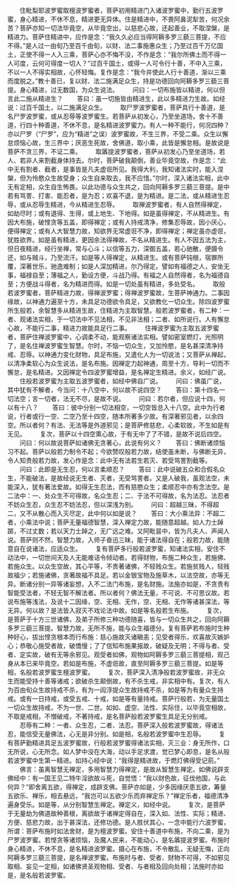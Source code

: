 <!-- { "loadSidebar": true } -->
　　住毗梨耶波罗蜜取檀波罗蜜者，菩萨初用精进门入诸波罗蜜中，勤行五波罗蜜，身心精进，不休不息，精进更无异体。住是精进中，不畏阿鼻泥犁苦，何况余苦？菩萨亦知一切法毕竟空，从毕竟空出，以慈悲心故，还起善业，不取涅槃，是精进力。菩萨住精进中，应作是念：“我久久必应当得阿耨多罗三藐三菩提，不应不得。”是人过一由旬乃至百千由旬，以财、法二事施惠众生；乃至过百千万亿国土，正使不得一人入三乘，菩萨心亦不悔不没，不作是念：“我尔所佛土而不得一人可度，云何可得度一切人？”过百千国土，或得一人可令行十善，不中入三乘，不以一人不得实相故，心怀轻悔。复作是念：“我今并使此人行十善道，渐以三乘而度脱之。”教十善已，复以财、法二施满足众生，持是功德回向阿耨多罗三藐三菩提。身心精进，过无数国，为众生说法。
　　问曰：一切布施皆以精进，何以但言此二施从精进生？
　　答曰：虽一切施皆由精进生，此以多精进力生故。如经说：过百千国土，以二施满足众生。
　　取尸罗波罗蜜者，菩萨具行十善道，是名尸罗波罗蜜，或从忍辱等波罗蜜生。若菩萨从初发心，乃至坐道场，舍十不善道，行四十种善道，不休不息，是名精进波罗蜜力。有人一种不能行，何况四种？亦以尸罗（“尸罗”，应为“精进”之误）波罗蜜故，不生三界，不受二乘。众生以懈怠烦恼心故，生三界中；厌恶生死故，舍佛道，取小乘，此皆是懈怠相。是故说是菩萨不贪三界，不证二乘。
　　取羼提波罗蜜者，菩萨从初发心乃至坐道场，若人、若非人来割截身体持去。尔时，菩萨破我颠倒，善业毕竟空故，作是念：“此中无有割者、截者，是事皆是凡夫虚诳所见。我得大利，我知诸法实时，能入涅槃，但为怜愍众生故受身；众生自来取去，我不应惜。”尔时，深入诸法实相，此中无有定相，众生自生怖畏。以此功德与众生共之，回向阿耨多罗三藐三菩提。是中若有骂詈、打害、能忍者，是为忍；欢喜不退，是为精进。是二法，或从精进生忍辱，或从忍辱生精进，今从精进生忍辱。
　　取禅波罗蜜者，有人自然得禅定，如劫尽时；或有退得、生得，或上地生、下地得。如是虽得禅定，不从精进生。有因大布施，破悭贪等五盖，即得禅定；或有人持戒清净，修集忍辱故，因小厌心，便得禅定；或有人大智慧力故，知欲界无常虚诳不净，即得禅定；禅定虽亦虚诳，犹胜欲界。如是虽有精进，更因余法得禅故，不名从精进生。有人不因五法为主，但日夜精进，经行坐禅，常与心斗；以信等五力，深御五盖，若心驰散，便摄令还，如与贼斗，乃至流汗。如是等人得禅定，从精进生。或有菩萨钝根，宿罪所覆，深著世乐，驰逸难制；如是人深加精进，尔乃得定。譬如有福德之人，安坐无事，福禄自至；薄福之人，勤设方便，斗战乃得。有福之人自然得者，名为福德自至；方便战斗得者，名为精进而得。如是一切处虽有精进，多处受名。
　　取般若波罗蜜者，菩萨精进力故，得禅波罗蜜；得禅波罗蜜故，生菩萨神通力。二事因缘故，以神通力遍至十方，未具足功德欲令具足，又欲教化一切众生。除四波罗蜜所生般若，余智慧多从精进生故，住精进为主取智慧。般若波罗蜜者，有二种：一者、观诸法实相，于一切法中不见法相，不见非法相；二者、如所说行。人有懈怠心故，不能行二事，精进力故能具足行二事。
　　住禅波罗蜜为主取五波罗蜜者，菩萨住禅波罗蜜中，心调柔不动，能观察诸法实相。譬如密室燃灯，光照明了，是名住禅波罗蜜生智慧。尔时，不恼一切众生，又加怜愍，是名甚深清净持戒、忍辱。以神通力变化财物，具足布施，又遣化人为一切说法；又菩萨从禅起，以清净柔软心为众生说法，是名布施。因禅定力起神通，周至十方，导利一切而不懈怠，是名精进。又因禅定令四波罗蜜增益，是名禅定生精进。余义，如经广说。
　　住般若波罗蜜为主取五波罗蜜者，如经中佛自广说。
　　问曰：佛虽广说，其中犹有不解者，今当问：十八空中，何以故不说四空？
　　答曰：第十四名一切法空；言一切者，法无不尽，是故不说。
　　问曰：若尔者，但应说十四，何以有十八？
　　答曰：彼中分别一切法相空，一切空皆总入十八空。此中为行者说，行者或行一空、二空乃至十四空，随本所著多少故。有深著邪见者，以余四空。所以者何？有法、无法等是外道邪见；是菩萨修慈悲，心柔软故，不生如是有无见。
　　复次，菩萨以十四空熏心故，于有无中了了不错，是故不说后四空。
　　问曰：何以故说菩萨如诸佛无贪著心，此说有何义？
　　答曰：佛断诸烦恼习不起。菩萨以般若力制令不起；今欲赞叹般若力故，结使虽未断，与佛断无异，令人知贵般若力故，发心作是念：此中无有法若生若灭、若受骂詈割截等。
　　问曰：此即是无生忍，何以言柔顺忍？
　　答曰：此中说破五众和合假名众生，不能破法，是故经说无生者、灭者，无受骂詈者。又是人破我，虽观法空，未能深入，犹有著法爱故。如得无生忍法，而有慈愍众生；柔顺忍中亦有念法空。是二法中：一、处众生不可得故，名众生忍；二、于法不可得故，名为法忍。法忍者不妨众生忍，众生忍不妨法忍，但以深浅为别。
　　问曰：超越三昧，不得超二，又不从散心而入灭尽定，此中何以如是说？
　　答曰：大小乘法异：不超二者，小乘法中说；菩萨无量福德智慧，深入禅定力故，能随意超越。如人力士踔踯，不过丈数；若以天力士踔之，无广远之难。又阿毗昙中，皆为凡夫人、声闻人说。菩萨则不然，智慧力故，入师子奋迅三昧，能于诸法得自在；般若力故，能随意自在说诸法，应适众生。
　　复有菩萨多行般若波罗蜜，知诸法实相，安住不动法中，一切世间天及人无能难诘令倾动者。若得财物，布施二种众生，若施佛、若施众生。以众生空故，其心平等，不贵著诸佛，不轻贱众生。若施贫贱人，轻贱故福少；若施诸佛，贪著故福不具足。若以金银宝物及施草木，以法空故，亦等无异。断诸分别一异等诸妄想，入不二法门布施，是名财施。法施亦如是，不贪贵有智能受法者，不轻无智不解法者。所以者何？佛法无量，不可说、不可思议故。若说布施等浅法，及说十二因缘，空、无相、无作，空、无相、无作等诸甚深法，等无异。何以故？是法皆入寂灭不戏论法中故。如是等名般若生布施。
　　复次，是菩萨于十方三世诸佛，及弟子所修三种功德随喜，皆与一切众生共之，回向阿耨多罗三藐三菩提。智慧力故，无所不施，能与众生福德分。复有菩萨若布施时生种种好心，拔出悭贪根本而行布施：慈心施故灭诸瞋恚；见受者得乐，欢喜故灭嫉妒心；恭敬心施受者故，破憍慢；了了信知布施果报故，破疑及无明；不得与者、受者、定实故，破有无等余邪见。观受者如佛，观物如阿耨多罗三藐三菩提相，观己身从本已来毕竟空。若如是布施，不虚诳故，直至阿耨多罗三藐三菩提。如是等相，名般若波罗蜜生檀波罗蜜。
　　复次，菩萨深入清净般若波罗蜜故，非无众生而能受持十善等诸戒；欲破杀生颠倒故，有不杀生戒，非实相中有。复次，有人为百由旬众生故持戒不杀，有为一阎浮提众生故持戒不杀，如是等为有量众生持戒。或有一日持戒，或受五戒、十戒，如是等有量持戒。菩萨行般若，为无量国土一切众生故持戒，不为一世、二世。如如、虚空、法性、实际住，以毕竟空相故，不取是戒相，不憎破戒，不著持戒，是名菩萨般若波罗蜜生具足无分别戒。
　　忍辱有二种：一者、众生忍，二者、法忍。菩萨深入般若波罗蜜故，得诸法忍，能信受无量佛法，心无是非分别。如是相，名般若波罗蜜中生忍辱。
　　复有菩萨勤精进具足五波罗蜜故，行般若波罗蜜得诸法实相，灭三业：身无所作，口无所说，心无所念。如人梦中没在大海，动以手足求渡，觉已梦心即息，是名从般若波罗蜜中生第一精进。如持心经中说：“我得是精进故，于燃灯佛得受记莂。”
　　佛言：虽离智慧无禅定，多用智慧力得禅定，是故从智慧生禅定。如佛说辟支佛经中：有一国王见二特牛淫欲故斗死，自觉悟：“我以财色故，征伐他国，与此何异？”即舍离五欲，得禅定，成辟支佛。菩萨亦如是，少多因缘厌患五欲，筹量五欲乐、禅乐，相去悬远，“我岂可以五欲少乐而弃禅定乐？”禅定乐者，福德清净遍身受乐。如是等，从分别智慧生禅定。禅定义，如经中说。
　　复次，是菩萨于无量劫为佛道故种善根，离欲故于诸禅定得自在，深入如、法性、实际；精进、方便、慈悲力故，出于甚深法，还修功德。是人胜伏其心，一念中能行六波罗蜜，所谓：菩萨布施时如法舍财，是为檀波罗蜜。安住十善道中布施，不向二乘，是为尸罗波罗蜜。若悭贪等诸烦恼，及魔人民来，不能动心，是名羼提波罗蜜。布施时身心精进，不休不息，是名精进波罗蜜。摄心在布施，不令散乱，无疑无悔，正向阿耨多罗三藐三菩提，是名禅波罗蜜。布施时与者、受者、财物不可得，不如邪见取相、妄见一定相，如诸佛贤圣观物相、受者、与者相及回向处相；法施时亦如是，是名般若波罗蜜。
